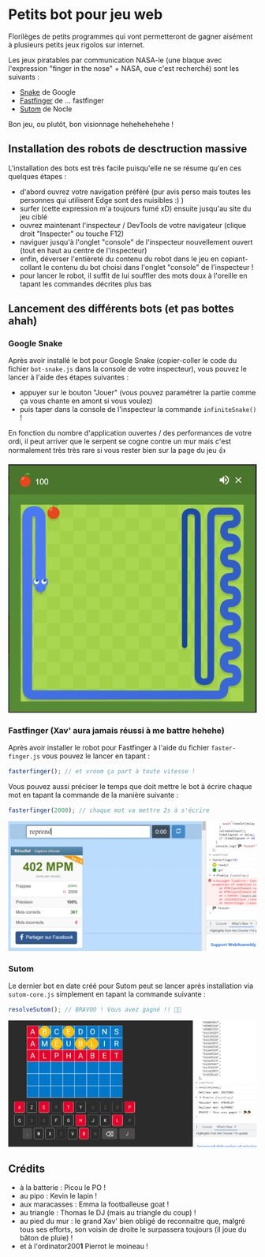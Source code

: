 # Petits bot pour jeu web

Florilèges de petits programmes qui vont permetteront de gagner aisément à plusieurs petits jeux rigolos sur internet.

Les jeux piratables par communication NASA-le (une blaque avec l'expression "finger in the nose" + NASA, oue c'est recherché) sont les suivants :

- [Snake](https://www.google.com/search?q=snake+google&rlz=1C1GCEU_frFR1044FR1044&oq=snake+google&aqs=chrome.0.69i59i433i512j0i433i512j0i512l5j69i60.1063j0j7&sourceid=chrome&ie=UTF-8) de Google
- [Fastfinger](https://10fastfingers.com/typing-test/french) de ... fastfinger
- [Sutom](https://sutom.nocle.fr/#) de Nocle

Bon jeu, ou plutôt, bon visionnage hehehehehehe !

## Installation des robots de desctruction massive

L'installation des bots est très facile puisqu'elle ne se résume qu'en ces quelques étapes :

- d'abord ouvrez votre navigation préféré (pur avis perso mais toutes les personnes qui utilisent Edge sont des nuisibles :) )
- surfer (cette expression m'a toujours fumé xD) ensuite jusqu'au site du jeu ciblé
- ouvrez maintenant l'inspecteur / DevTools de votre navigateur (clique droit "Inspecter" ou touche F12)
- naviguer jusqu'à l'onglet "console" de l'inspecteur nouvellement ouvert (tout en haut au centre de l'inspecteur)
- enfin, déverser l'entièreté du contenu du robot dans le jeu en copiant-collant le contenu du bot choisi dans l'onglet "console" de l'inspecteur !
- pour lancer le robot, il suffit de lui souffler des mots doux à l'oreille en tapant les commandes décrites plus bas

## Lancement des différents bots (et pas bottes ahah)

### Google Snake

Après avoir installé le bot pour Google Snake (copier-coller le code du fichier `bot-snake.js` dans la console de votre inspecteur), vous pouvez le lancer à l'aide des étapes suivantes :

- appuyer sur le bouton "Jouer" (vous pouvez paramétrer la partie comme ça vous chante en amont si vous voulez)
- puis taper dans la console de l'inspecteur la commande `infiniteSnake()` !

En fonction du nombre d'application ouvertes / des performances de votre ordi, il peut arriver que le serpent se cogne contre un mur mais c'est normalement très très rare si vous rester bien sur la page du jeu :thumbsup:

![Une image d'illustration du snake-bot](images/snake-bot.webp)

### Fastfinger (Xav' aura jamais réussi à me battre hehehe)

Après avoir installer le robot pour Fastfinger à l'aide du fichier `faster-finger.js` vous pouvez le lancer en tapant :

```js
fasterfinger(); // et vroom ça part à toute vitesse !
```

Vous pouvez aussi préciser le temps que doit mettre le bot à écrire chaque mot en tapant la commande de la manière suivante :

```js
fasterfinger(2000); // chaque mot va mettre 2s à s'écrire
```

![Une image d'illustration du bot fasterfinger](images/fasterfinger.webp)

### Sutom

Le dernier bot en date créé pour Sutom peut se lancer après installation via `sutom-core.js` simplement en tapant la commande suivante :

```js
resolveSutom(); // BRAVOO ! Vous avez gagné !! 🎉🎉
```

![Une image d'illustration pour le robot sutom cette fois !](images/sutom-core.webp)

## Crédits

- à la batterie : Picou le PO !
- au pipo : Kevin le lapin !
- aux maracasses : Emma la footballeuse goat !
- au triangle : Thomas le DJ (mais au triangle du coup) !
- au pied du mur : le grand Xav' bien obligé de reconnaitre que, malgré tous ses efforts, son voisin de droite le surpassera toujours (il joue du bâton de pluie) !
- et à l'ordinator200**1** Pierrot le moineau !
